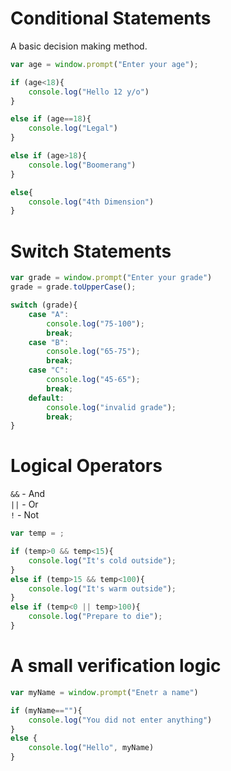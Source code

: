 # Conditional Statements

A basic decision making method.

```javascript
var age = window.prompt("Enter your age");

if (age<18){
    console.log("Hello 12 y/o")
}

else if (age==18){
    console.log("Legal")
}

else if (age>18){
    console.log("Boomerang")
}

else{
    console.log("4th Dimension")
}
```

# Switch Statements

```javascript
var grade = window.prompt("Enter your grade")
grade = grade.toUpperCase();

switch (grade){
    case "A":
        console.log("75-100");
        break;
    case "B":
        console.log("65-75");
        break;
    case "C":
        console.log("45-65");
        break;
    default:
        console.log("invalid grade");
        break;
}
```

# Logical Operators

`&&` - And  
`||` - Or  
`!` - Not  

```javascript
var temp = ;

if (temp>0 && temp<15){
    console.log("It's cold outside");
}
else if (temp>15 && temp<100){
    console.log("It's warm outside");
}
else if (temp<0 || temp>100){
    console.log("Prepare to die");
}
```

# A small verification logic
```javascript
var myName = window.prompt("Enetr a name")

if (myName==""){
    console.log("You did not enter anything")
}
else {
    console.log("Hello", myName)
}
```


